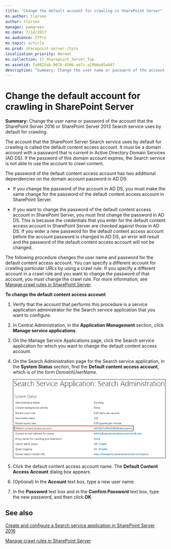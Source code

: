 ```yaml
---
title: "Change the default account for crawling in SharePoint Server"
ms.author: tlarsen
author: tlarsen
manager: pamgreen
ms.date: 7/14/2017
ms.audience: ITPro
ms.topic: article
ms.prod: sharepoint-server-itpro
localization_priority: Normal
ms.collection: IT_Sharepoint_Server_Top
ms.assetid: fa4625ab-9076-4506-aa7c-a19b6e45a847
description: "Summary: Change the user name or password of the account that the SharePoint Server 2016 or SharePoint Server 2013 Search service uses by default for crawling."
---
```


# Change the default account for crawling in SharePoint Server

 **Summary:** Change the user name or password of the account that the SharePoint Server 2016 or SharePoint Server 2013 Search service uses by default for crawling. 
  
The account that the SharePoint Server Search service uses by default for crawling is called the default content access account. It must be a domain account with a password that is current in Active Directory Domain Services (AD DS). If the password of this domain account expires, the Search service is not able to use the account to crawl content.
  
The password of the default content access account has two additional dependencies on the domain account password in AD DS:
  
- If you change the password of the account in AD DS, you must make the same change for the password of the default content access account in SharePoint Server.
    
- If you want to change the password of the default content access account in SharePoint Server, you must first change the password in AD DS. This is because the credentials that you enter for the default content access account in SharePoint Server are checked against those in AD DS. If you enter a new password for the default content access account before the account password is changed in AD DS, an error will result and the password of the default content access account will not be changed.
    
The following procedure changes the user name and password for the default content access account. You can specify a different account for crawling particular URLs by using a crawl rule. If you specify a different account in a crawl rule and you want to change the password of that account, you must change the crawl rule. For more information, see [Manage crawl rules in SharePoint Server](manage-crawl-rules.md).
  
 **To change the default content access account**
  
1. Verify that the account that performs this procedure is a service application administrator for the Search service application that you want to configure.
    
2. In Central Administration, in the **Application Management** section, click **Manage service applications**.
    
3. On the Manage Service Applications page, click the Search service application for which you want to change the default content access account.
    
4. On the Search Administration page for the Search service application, in the **System Status** section, find the **Default content access account**, which is of the form  _Domain\UserName_.
    
     ![Screen shot of default content access account in the System Status section on the Search Administration page](../media/DefaultContentAccessAccount.gif)
  
5. Click the default content access account name. The **Default Content Access Account** dialog box appears. 
    
6. (Optional) In the **Account** text box, type a new user name. 
    
7. In the **Password** text box and in the **Confirm Password** text box, type the new password, and then click **OK**.
    
## See also

[Create and configure a Search service application in SharePoint Server 2016](create-and-configure-a-search-service-application.md)
  
[Manage crawl rules in SharePoint Server](manage-crawl-rules.md)

